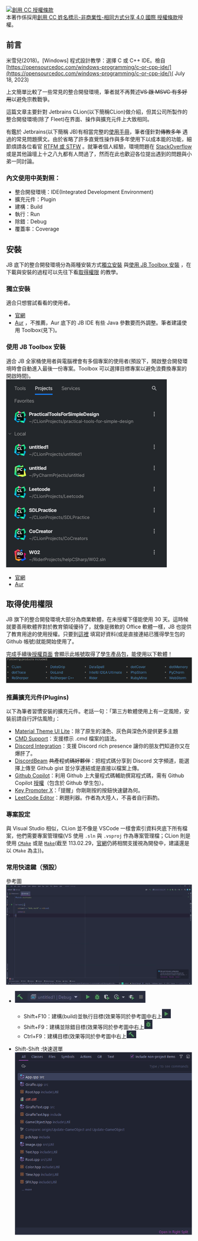 <a rel="license" href="http://creativecommons.org/licenses/by-nc-sa/4.0/"><img alt="創用 CC 授權條款" style="border-width:0" src="https://i.creativecommons.org/l/by-nc-sa/4.0/88x31.png" /></a><br />本著作係採用<a rel="license" href="http://creativecommons.org/licenses/by-nc-sa/4.0/">創用 CC 姓名標示-非商業性-相同方式分享 4.0 國際 授權條款</a>授權。
## 前言


米雪兒(2018)。[Windows] 程式設計教學：選擇 C 或 C++
IDE。檢自[https://opensourcedoc.com/windows-programming/c-or-cpp-ide/](https://opensourcedoc.com/windows-programming/c-or-cpp-ide/)(
July 18, 2023)

上文簡單比較了一些常見的整合開發環境，筆者就不再贅述~~VS 跟 MSVC 有多好用~~以避免宗教戰爭。

這篇文章主要針對 Jetbrains CLion(以下簡稱CLion)做介紹，但其公司所製作的整合開發環境(除了 Fleet)在界面、操作與擴充元件上大致相同。

有鑑於 Jetbrains(以下簡稱 JB)有相當完整的[使用手冊](https://www.jetbrains.com/clion/learn/)，筆者僅針對~~傳教多年~~
遇過的常見問題撰文。由於省略了許多直覺性操作與多年使用下以成本能的功能，細節煩請各位看官 [RTFM 或 STFW](https://github.com/ryanhanwu/How-To-Ask-Questions-The-Smart-Way#rtfm%E5%92%8Cstfw%E5%A6%82%E4%BD%95%E7%9F%A5%E9%81%93%E4%BD%A0%E5%B7%B2%E5%AE%8C%E5%85%A8%E6%90%9E%E7%A0%B8%E4%BA%86)
。就筆者個人經驗，環境問題在 [StackOverflow](https://stackoverflow.com/) 或是其他論壇上十之八九都有人問過了，然而在此也歡迎各位提出遇到的問題與小弟一同討論。

### 內文使用中英對照：

* 整合開發環境：IDE(Integrated Development Environment)
* 擴充元件：Plugin
* 建構：Build
* 執行：Run
* 除錯：Debug
* 覆蓋率：Coverage

## 安裝

JB
底下的整合開發環境分為兩種安裝方式[獨立安裝](https://hackmd.io/FNdnGXTgSyOsjZk0XSEIzA?both#%E7%8D%A8%E7%AB%8B%E5%AE%89%E8%A3%9D)
與[使用 JB Toolbox 安裝](https://hackmd.io/FNdnGXTgSyOsjZk0XSEIzA?both#%E4%BD%BF%E7%94%A8-JB-Toolbox-%E5%AE%89%E8%A3%9D)
，在下載與安裝的過程可以先往下看[取得權限](https://hackmd.io/FNdnGXTgSyOsjZk0XSEIzA?both#%E5%8F%96%E5%BE%97%E4%BD%BF%E7%94%A8%E6%AC%8A%E9%99%90)
的教學。

### 獨立安裝

適合只想嘗試看看的使用者。

* [官網](https://www.jetbrains.com/clion/)
* [Aur](https://aur.archlinux.org/packages/clion) ，不推薦，Aur 底下的 JB IDE 有些 Java 參數要而外調整。筆者建議使用
  Toolbox(見下)。

### 使用 JB Toolbox 安裝

適合 JB 全家桶使用者與電腦裡會有多個專案的使用者(預設下，開啟整合開發環境時會自動進入最後一份專案。Toolbox
可以選擇目標專案以避免浪費換專案的開啟時間)。  
![](assets/TBProjectView.png)

* [官網](https://www.jetbrains.com/toolbox-app/)
* [Aur](https://aur.archlinux.org/packages/jetbrains-toolbox)

## 取得使用權限

JB 旗下的整合開發環境大部分為商業軟體，在未授權下僅能使用 30 天。這時候就要善用軟體界對於教育領域優待了，就像是微軟的
Office 軟體一樣，JB 也提供了教育用途的使用授權。只要到[這裡](https://www.jetbrains.com/community/education/#students)
填寫好資料(或是直接連結已獲得學生包的 Github 帳號)就能開始使用了。

完成手續後[授權頁面](https://account.jetbrains.com/licenses)
會顯示此帳號取得了學生產品包，能使用以下軟體！![](assets/licenses.png)

### 推薦擴充元件(Plugins)

以下為筆者習慣安裝的擴充元件。老話一句：「第三方軟體使用上有一定風險，安裝前請自行評估風險」：

* [Material Theme UI Lite](https://plugins.jetbrains.com/plugin/12124-material-theme-ui-lite)：除了原生的淺色、灰色與深色外提供更多主題
* [CMD Support](https://plugins.jetbrains.com/plugin/5834-cmd-support)：支援標示 .cmd 檔案的語法。
* [Discord Integration](https://plugins.jetbrains.com/plugin/10233-discord-integration)：支援 Discord rich presence
  讓你的朋友們知道你又在爆肝了。
* [DiscordBeam](https://plugins.jetbrains.com/plugin/12804-discordbeam) ~~共產程式碼好夥伴~~：把程式碼分享到 Discord
  文字頻道，能選擇上傳至 Github gist 並分享連結或是直接以檔案上傳。
* [Github Copilot](https://plugins.jetbrains.com/plugin/17718-github-copilot)：利用 Github 上大量程式碼輔助撰寫程式碼，需有
  Github Copilot [授權](https://github.com/settings/copilot)（包含於 Github 學生包）。
* [Key Promoter X](https://plugins.jetbrains.com/plugin/9792-key-promoter-x)：「提醒」你剛剛按的按鈕快速鍵為何。
* [LeetCode Editor](https://plugins.jetbrains.com/plugin/12132-leetcode-editor)：刷題利器。作者為大陸人，不喜者自行斟酌。

### 專案設定

與 Visual Studio 相似，CLion 並不像是 VSCode 一樣會索引資料夾底下所有檔案，他們需要專案管理檔(VS 使用 `.sln` 與 `.vsproj`
作為專案管理檔；CLion 則是使用 [`CMake`](https://cmake.org) 或是 [`Make`](https://en.wikipedia.org/wiki/Makefile)(截至
113.02.29，[官網](https://www.jetbrains.com/help/clion/makefiles-support.html)仍將相關支援視為開發中，建議還是以 `CMake`
為主))。

### 常用快速鍵（預設）

參考圖![](assets/mainView.png)

* ![](assets/toolbar.png)
    * Shift+F10：建構(build)並執行目標(效果等同於參考圖中右上![](assets/run.png)
    * Shift+F9：建構並除錯目標(效果等同於參考圖中右上![](assets/debug.png)
    * Ctrl+F9：建構目標(效果等同於參考圖中右上![](assets/build.png)

* Shift-Shift :快速選單    
![](assets/quickMenu.png)
